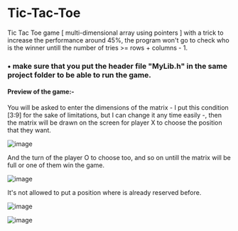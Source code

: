 # Tic-Tac-Toe
Tic Tac Toe game [ multi-dimensional array using pointers ] with a trick to increase the performance around 45%, the program won't go to check who is the winner untill the number of tries >= rows + columns - 1.

### • make sure that you put the header file "MyLib.h" in the same project folder to be able to run the game.

#### Preview of the game:-

You will be asked to enter the dimensions of the matrix - I put this condition [3:9] for the sake of limitations, but I can change it any time easily -, then the matrix will be drawn on the screen for player X to choose the position that they want.

![image](https://user-images.githubusercontent.com/16564006/218282725-a28b427f-2816-4a6a-a3fa-7e3166f5cc4f.png)

And the turn of the player O to choose too, and so on untill the matrix will be full or one of them win the game.

![image](https://user-images.githubusercontent.com/16564006/218283181-26a2dcb1-c275-40fe-b38f-1cd93dc31648.png)

It's not allowed to put a position where is already reserved before.

![image](https://user-images.githubusercontent.com/16564006/218283517-69306cce-971a-4005-adc6-9567aa925a21.png)

![image](https://user-images.githubusercontent.com/16564006/218283975-5297e2e8-84a9-48c0-83a5-a7e1a3b4f98b.png)
